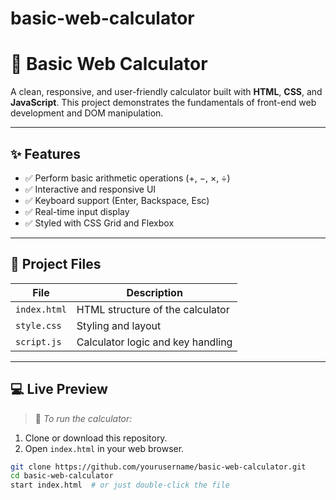 # basic-web-calculator
# 🔢 Basic Web Calculator

A clean, responsive, and user-friendly calculator built with **HTML**, **CSS**, and **JavaScript**. This project demonstrates the fundamentals of front-end web development and DOM manipulation.

---

## ✨ Features

- ✅ Perform basic arithmetic operations (+, −, ×, ÷)
- ✅ Interactive and responsive UI
- ✅ Keyboard support (Enter, Backspace, Esc)
- ✅ Real-time input display
- ✅ Styled with CSS Grid and Flexbox

---

## 📁 Project Files

| File         | Description                          |
|--------------|--------------------------------------|
| `index.html` | HTML structure of the calculator     |
| `style.css`  | Styling and layout                   |
| `script.js`  | Calculator logic and key handling    |

---

## 💻 Live Preview

> 📌 *To run the calculator:*

1. Clone or download this repository.
2. Open `index.html` in your web browser.

```bash
git clone https://github.com/yourusername/basic-web-calculator.git
cd basic-web-calculator
start index.html  # or just double-click the file

